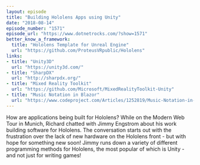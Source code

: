 ```yaml
---
layout: episode
title: "Building Hololens Apps using Unity"
date: "2018-08-14"
episode_number: "1571"
episode_url: "https://www.dotnetrocks.com/?show=1571"
better_know_a_framework:
  title: "Hololens Template for Unreal Engine"
  url: "https://github.com/ProteusVRpublic/Hololens"
links:
- title: "Unity3D"
  url: "https://unity3d.com/"
- title: "SharpDX"
  url: "http://sharpdx.org/"
- title: "Mixed Reality Toolkit"
  url: "https://github.com/Microsoft/MixedRealityToolkit-Unity"
- title: "Music Notation in Blazor"
  url: "https://www.codeproject.com/Articles/1252819/Music-Notation-in-Blazor"
---
```


How are applications being built for Hololens? While on the Modern Web Tour in Munich, Richard chatted with Jimmy Engstrom about his work building software for Hololens. The conversation starts out with the frustration over the lack of new hardware on the Hololens front - but with hope for something new soon! Jimmy runs down a variety of different programming methods for Hololens, the most popular of which is Unity - and not just for writing games!
